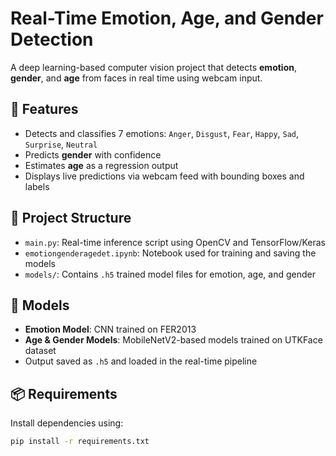 # Real-Time Emotion, Age, and Gender Detection

A deep learning-based computer vision project that detects **emotion**, **gender**, and **age** from faces in real time using webcam input.

## 🚀 Features
- Detects and classifies 7 emotions: `Anger`, `Disgust`, `Fear`, `Happy`, `Sad`, `Surprise`, `Neutral`
- Predicts **gender** with confidence
- Estimates **age** as a regression output
- Displays live predictions via webcam feed with bounding boxes and labels

## 📂 Project Structure
- `main.py`: Real-time inference script using OpenCV and TensorFlow/Keras
- `emotiongenderagedet.ipynb`: Notebook used for training and saving the models
- `models/`: Contains `.h5` trained model files for emotion, age, and gender

## 🧠 Models
- **Emotion Model**: CNN trained on FER2013
- **Age & Gender Models**: MobileNetV2-based models trained on UTKFace dataset
- Output saved as `.h5` and loaded in the real-time pipeline

## 📦 Requirements

Install dependencies using:
```bash
pip install -r requirements.txt
